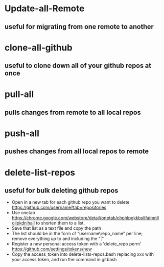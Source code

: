 # Update-all-Remote
## useful for migrating from one remote to another

# clone-all-github
## useful to clone down all of your github repos at once

# pull-all
## pulls changes from remote to all local repos

# push-all
## pushes changes from all local repos to remote


# delete-list-repos
## useful for bulk deleting github repos

- Open in a new tab for each github repo you want to delete https://github.com/username?tab=repositories
- Use onetab https://chrome.google.com/webstore/detail/onetab/chphlpgkkbolifaimnlloiipkdnihall to shorten them to a list.
- Save that list as a text file and copy the path
- The list should be in the form of “username\repo_name” per line; remove everything up to and including the "|"
- Register a new personal access token with a 'delete_repo perm' https://github.com/settings/tokens/new
- Copy the access_token into delete-lists-repos.bash replacing xxx with your access token, and run the command in gitbash
